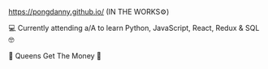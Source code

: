 https://pongdanny.github.io/ (IN THE WORKS⚙️)

💻 Currently attending a/A to learn Python, JavaScript, React, Redux & SQL 🤓

🗽 Queens Get The Money 💯 
